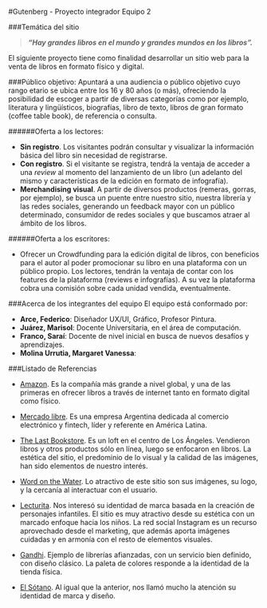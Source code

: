 #Gutenberg - Proyecto integrador Equipo 2 

###Temática del sitio
> **_“Hay grandes libros en el mundo y grandes mundos en los libros”._**

El siguiente proyecto tiene como finalidad desarrollar un sitio web para la venta de libros en formato físico y digital.


###Público objetivo:
Apuntará a una audiencia o público objetivo cuyo rango etario se ubica entre los 16 y 80 años (o más), ofreciendo la posibilidad de escoger a partir de diversas categorías como por ejemplo, literatura y lingüísticos, biografías, libro de texto, libros de gran formato (coffee table book), de referencia o consulta.


######Oferta a los lectores:
- **Sin registro**. Los visitantes podrán consultar y visualizar la información básica del libro sin necesidad de registrarse.
- **Con registro**. Si el visitante se registra, tendrá la ventaja de acceder a una _review_ al momento del lanzamiento de un libro (un adelanto del mismo y características de la edición en formato de infografía).
- **Merchandising visual**.   A partir de diversos productos (remeras, gorras, por ejemplo), se busca un puente entre nuestro sitio, nuestra librería y las redes sociales, generando un feedback mayor con un público determinado, consumidor de redes sociales y que buscamos atraer al ámbito de los libros.

######Oferta a los escritores:
- Ofrecer un Crowdfunding para la edición digital de libros, con beneficios para el autor al poder promocionar su libro en una plataforma con un público propio. Los lectores, tendrán  la ventaja de contar con los features de la plataforma (reviews e infografías). A su vez la plataforma cobra una comisión sobre cada unidad vendida, eventualmente.


###Acerca de los integrantes del equipo
El equipo está conformado por:
- **Arce, Federico**: Diseñador UX/UI, Gráfico, Profesor Pintura.
- **Juárez, Marisol**: Docente Universitaria, en el área de computación.
- **Franco, Saraí**: Docente de nivel inicial en busca de nuevos desafíos y aprendizajes.
- **Molina Urrutia, Margaret Vanessa**: 

###Listado de Referencias

* [Amazon](https://www.amazon.com/-/es/ "¡Visita Amazon!"). Es la compañía más grande a nivel global, y una de las primeras en ofrecer libros a través de internet tanto en formato digital como físico.

* [Mercado libre](https://www.mercadolibre.com.ar/ "¡Visita Mercado libre!"). Es una empresa Argentina dedicada al comercio electrónico y fintech, líder y referente en América Latina. 

* [The Last Bookstore](https://www.lastbookstorela.com/soop-books "¡Visita The Last Bookstore!"). Es un loft en el centro de Los Ángeles. Vendieron libros y otros productos sólo en línea, luego se enfocaron en libros. La estética del sitio, el predominio de lo visual y la calidad de las imágenes, han sido elementos de nuestro interés. 

* [Word on the Water](https://www.wordonthewater.co.uk/ "¡Visita Word on the Water!"). Lo atractivo de este sitio son sus imágenes, su logo, y la cercanía al  interactuar con el usuario. 

* [Lecturita](https://lecturita.com.ar/ "¡Visita Lecturita!"). Nos interesó su identidad de marca basada en la creación de personajes infantiles. El sitio es muy atractivo desde su estética con un marcado enfoque hacia los niños. 
La red social Instagram es un recurso aprovechado desde el marketing, que además aporta  imágenes cuidadas y en armonía con el resto de elementos visuales. 

* [Gandhi](https://www.gandhi.com.mx/ "¡Visita Gandhi!"). Ejemplo de librerías afianzadas, con un servicio bien definido, con diseño clásico. La paleta de colores responde a la identidad de la tienda física. 

* [El Sótano](https://www.elsotano.com/ "¡Visita El Sótano!"). Al igual que la anterior, nos llamó mucho la atención su identidad de marca y diseño.
